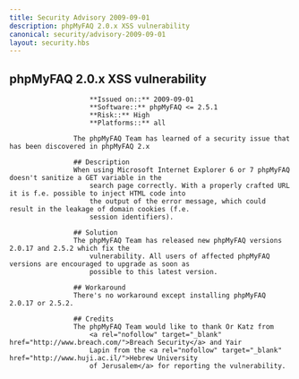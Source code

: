 ```yaml
---
title: Security Advisory 2009-09-01
description: phpMyFAQ 2.0.x XSS vulnerability
canonical: security/advisory-2009-09-01
layout: security.hbs
---
```


## phpMyFAQ 2.0.x XSS vulnerability

                        **Issued on::** 2009-09-01
                        **Software::** phpMyFAQ <= 2.5.1
                        **Risk::** High
                        **Platforms::** all

                    The phpMyFAQ Team has learned of a security issue that has been discovered in phpMyFAQ 2.x

                    ## Description
                    When using Microsoft Internet Explorer 6 or 7 phpMyFAQ doesn't sanitize a GET variable in the
                        search page correctly. With a properly crafted URL it is f.e. possible to inject HTML code into
                        the output of the error message, which could result in the leakage of domain cookies (f.e.
                        session identifiers).

                    ## Solution
                    The phpMyFAQ Team has released new phpMyFAQ versions 2.0.17 and 2.5.2 which fix the
                        vulnerability. All users of affected phpMyFAQ versions are encouraged to upgrade as soon as
                        possible to this latest version.

                    ## Workaround
                    There's no workaround except installing phpMyFAQ 2.0.17 or 2.5.2.

                    ## Credits
                    The phpMyFAQ Team would like to thank Or Katz from
                        <a rel="nofollow" target="_blank" href="http://www.breach.com/">Breach Security</a> and Yair
                        Lapin from the <a rel="nofollow" target="_blank" href="http://www.huji.ac.il/">Hebrew University
                        of Jerusalem</a> for reporting the vulnerability.
